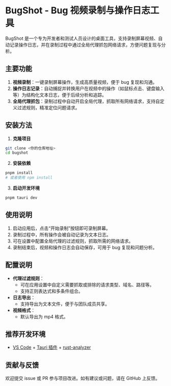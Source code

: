# BugShot - Bug 视频录制与操作日志工具

BugShot 是一个专为开发者和测试人员设计的桌面工具，支持录制屏幕视频、自动记录操作日志，并在录制过程中通过全局代理抓包网络请求，方便问题复现与分析。

## 主要功能

1. **视频录制**：一键录制屏幕操作，生成高质量视频，便于 bug 复现和沟通。
2. **操作日志记录**：自动捕捉并转换用户在视频中的操作（如鼠标点击、键盘输入等）为结构化文本日志，便于后续分析和追踪。
3. **全局代理抓包**：录制过程中自动开启全局代理，抓取所有网络请求，支持自定义过滤规则，精准定位问题请求。

## 安装方法

1. **克隆项目**

```bash
git clone <你的仓库地址>
cd bugshot
```

2. **安装依赖**

```bash
pnpm install
# 或者使用 npm install
```

3. **启动开发环境**

```bash
pnpm tauri dev
```

## 使用说明

1. 启动应用后，点击“开始录制”按钮即可录制屏幕。
2. 录制过程中，所有操作会被自动记录为文本日志。
3. 可在设置中配置全局代理的过滤规则，抓取所需的网络请求。
4. 录制结束后，视频和操作日志会自动保存，可用于 bug 复现和问题分析。

## 配置说明

- **代理过滤规则**：
  - 可在应用设置中自定义需要抓取或排除的请求类型、域名、路径等。
  - 支持正则表达式和多条件组合。
- **日志导出**：
  - 支持导出为文本文件，便于与团队成员共享。
- **视频格式**：
  - 默认导出为 mp4 格式。

## 推荐开发环境

- [VS Code](https://code.visualstudio.com/) + [Tauri 插件](https://marketplace.visualstudio.com/items?itemName=tauri-apps.tauri-vscode) + [rust-analyzer](https://marketplace.visualstudio.com/items?itemName=rust-lang.rust-analyzer)

## 贡献与反馈

欢迎提交 issue 或 PR 参与项目改进。如有建议或问题，请在 GitHub 上反馈。
